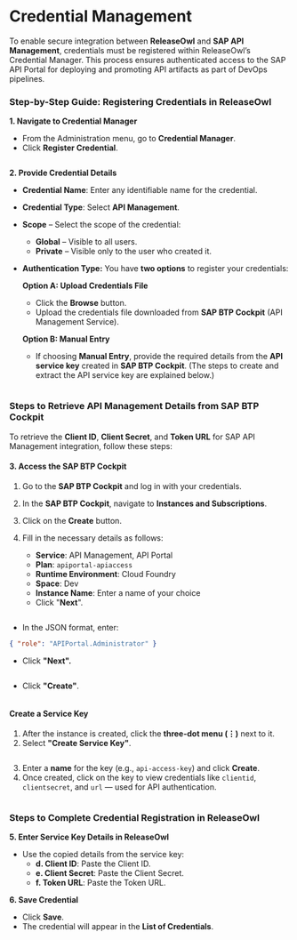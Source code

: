 # Credential Management

To enable secure integration between **ReleaseOwl** and **SAP API Management**, credentials must be registered within ReleaseOwl’s Credential Manager. This process ensures authenticated access to the SAP API Portal for deploying and promoting API artifacts as part of DevOps pipelines.&#x20;

### Step-by-Step Guide: Registering Credentials in ReleaseOwl

**1. Navigate to Credential Manager**

* From the Administration menu, go to **Credential Manager**.
* Click **Register Credential**.

<figure><img src="../../../.gitbook/assets/image (5) (1) (1) (1) (1) (1).png" alt=""><figcaption></figcaption></figure>

**2. Provide Credential Details**

* **Credential Name**: Enter any identifiable name for the credential.
* **Credential Type**: Select **API Management**.
* **Scope** – Select the scope of the credential:
  * **Global** – Visible to all users.
  * **Private** – Visible only to the user who created it.
*   **Authentication Type:**  You have **two options** to register your credentials:

    **Option A: Upload Credentials File**

    * Click the **Browse** button.
    * Upload the credentials file downloaded from **SAP BTP Cockpit** (API Management Service).

    **Option B: Manual Entry**

    * If choosing **Manual Entry**, provide the required details from the **API service key** created in **SAP BTP Cockpit**. (The steps to create and extract the API service key are explained below.)

    <figure><img src="../../../.gitbook/assets/image (1) (1) (1) (1) (1) (1) (1) (1) (1) (1) (1) (1).png" alt=""><figcaption></figcaption></figure>

### Steps to Retrieve API Management Details from SAP BTP Cockpit

To retrieve the **Client ID**, **Client Secret**, and **Token URL** for SAP API Management integration, follow these steps:

#### 3. Access the SAP BTP Cockpit

1. Go to the **SAP BTP Cockpit** and log in with your credentials.
2. In the **SAP BTP Cockpit**, navigate to **Instances and Subscriptions**.
3. Click on the **Create** button.
4.  Fill in the necessary details as follows:

    * **Service**: API Management, API Portal
    * **Plan**: `apiportal-apiaccess`
    * **Runtime Environment**: Cloud Foundry
    * **Space**: Dev
    * **Instance Name**: Enter a name of your choice
    * Click "**Next**".

    <figure><img src="../../../.gitbook/assets/image (5) (1) (1).png" alt=""><figcaption></figcaption></figure>

* In the JSON format, enter:

```json
{ "role": "APIPortal.Administrator" }
```

* Click **"Next".**

<figure><img src="../../../.gitbook/assets/image (1) (1) (1) (1) (1) (1) (1).png" alt=""><figcaption></figcaption></figure>

* Click **"Create"**.&#x20;

<figure><img src="../../../.gitbook/assets/image (4) (1) (1) (1) (1) (1).png" alt=""><figcaption></figcaption></figure>

#### Create a Service Key

1. After the instance is created, click the **three-dot menu (⋮)** next to it.
2. Select **"Create Service Key"**.

<figure><img src="../../../.gitbook/assets/image (1) (1) (1) (1) (1) (1) (1) (1) (1) (1) (1) (1) (1) (1) (1) (1) (1) (1) (1) (1) (1) (1) (1) (1) (1) (1) (1) (1) (1) (1) (1) (1) (1) (1) (1) (1) (1) (1) (1) (1) (1) (1) (1) (1) (1) (1) (1) (1) (1) (1).png" alt=""><figcaption></figcaption></figure>

3. Enter a **name** for the key (e.g., `api-access-key`) and click **Create**.
4. Once created, click on the key to view credentials like `clientid`, `clientsecret`, and `url` — used for API authentication.

<figure><img src="../../../.gitbook/assets/image (14) (1) (1) (1) (1) (1) (1) (1) (1) (1) (1) (1) (1) (1) (1).png" alt=""><figcaption></figcaption></figure>

### Steps to Complete Credential Registration in ReleaseOwl

**5. Enter Service Key Details in ReleaseOwl**

* Use the copied details from the service key:
  * **d. Client ID**: Paste the Client ID.
  * **e. Client Secret**: Paste the Client Secret.
  * **f. Token URL**: Paste the Token URL.

**6. Save Credential**

* Click **Save**.
* The credential will appear in the **List of Credentials**.

<figure><img src="../../../.gitbook/assets/image (2) (1) (1) (1) (1) (1) (1) (1) (1) (1) (1).png" alt=""><figcaption></figcaption></figure>
